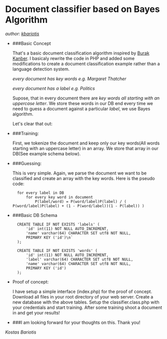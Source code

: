 Document classifier based on Bayes Algorithm
==============
_author: [kbariotis](mailto:konmpar@gmail.com)_

* ###Basic Concept
	
	That's a basic document classification algorithm inspired by [Burak Kanber](http://burakkanber.com/blog/machine-learning-naive-bayes-1/). I basicaly rewrite the code in PHP and added some modifications to create a document classification example rather than a language detection system.

	_every document has key words e.g. *Margaret Thatcher*_
	
	_every document has a label e.g. *Politics*_
	
	Supose, that in every document there are *key words all starting with an uppercase letter*. We store these words in our DB end every time we need to guess a document against a particular *label*, we use Bayes algorithm.
	
	Let's clear that out:

* ###Training:

	First, we tokenize the document and keep only our key words(All words starting with an uppercase letter) in an array. We store that array in our DB(See example schema below). 

* ###Guessing:

	This is very simple. Again, we parse the document we want to be classified and create an array with the key words. Here is the pseudo code:
	
		for every label in DB
			for every key word in document
				P(label/word) = P(word/label)P(label) /	( P(word/label)P(label) + (1 - P(word/label))(1 - P(label)) )
						
* ###Basic DB Schema
	
		CREATE TABLE IF NOT EXISTS 'labels' (
			'id' int(11) NOT NULL AUTO_INCREMENT,
			'name' varchar(64) CHARACTER SET utf8 NOT NULL,
			PRIMARY KEY ('id')\n`
		);
		
		CREATE TABLE IF NOT EXISTS 'words' (
			'id' int(11) NOT NULL AUTO_INCREMENT,
			'label' varchar(64) CHARACTER SET utf8 NOT NULL,
			'name' varchar(64) CHARACTER SET utf8 NOT NULL,
			PRIMARY KEY ('id')
		);


* Proof of concept:

	I have setup a simple interface (index.php) for the proof of concept. Download all files in your root directory of your web server. Create a new database with the above tables. Setup the classifier.class.php with your credentials and start training. After some training shoot a document in and get your results!


* ###I am looking forward for your thoughts on this. Thank you!

_Kostas Bariotis_
